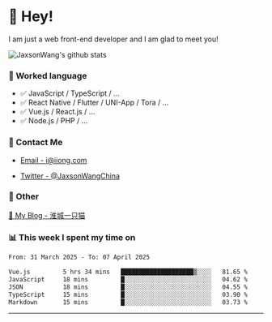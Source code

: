 # 👋 Hey!

I am just a web front-end developer and I am glad to meet you!

![JaxsonWang's github stats](https://github-readme-stats.vercel.app/api?username=JaxsonWang&&show_icons=true&&title_color=1abc9c&&icon_color=1abc9c)


### 📝 Worked language

- ✅ JavaScript / TypeScript / ...
- ✅ React Native / Flutter / UNI-App / Tora / ...
- ✅ Vue.js / React.js / ...
- ✅ Node.js / PHP / ...

### 📮 Contact Me

- [Email - i@iiong.com](mailto:i@iiong.com)

- [Twitter - @JaxsonWangChina](https://twitter.com/JaxsonWangChina)

### 🤪 Other

[📌 My Blog - 淮城一只猫](https://iiong.com)

### 📊 This week I spent my time on

<!--START_SECTION:waka-->

```txt
From: 31 March 2025 - To: 07 April 2025

Vue.js         5 hrs 34 mins   ████████████████████▒░░░░   81.65 %
JavaScript     18 mins         █░░░░░░░░░░░░░░░░░░░░░░░░   04.62 %
JSON           18 mins         █░░░░░░░░░░░░░░░░░░░░░░░░   04.55 %
TypeScript     15 mins         █░░░░░░░░░░░░░░░░░░░░░░░░   03.90 %
Markdown       15 mins         █░░░░░░░░░░░░░░░░░░░░░░░░   03.73 %
```

<!--END_SECTION:waka-->

---
